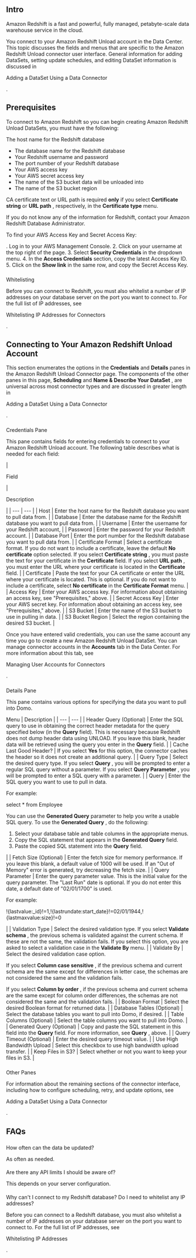 

Intro
-------

Amazon Redshift is a fast and powerful, fully managed, petabyte-scale data warehouse service in the cloud.


 You connect to your Amazon Redshift Unload account in the Data Center. This topic discusses the fields and menus that are specific to the Amazon Redshift Unload connector user interface. General information for adding DataSets, setting update schedules, and editing DataSet information is discussed in

Adding a DataSet Using a Data Connector

.


 Prerequisites
---------------

To connect to Amazon Redshift so you can begin creating Amazon Redshift Unload DataSets, you must have the following:

 The host name for the Redshift database
* The database name for the Redshift database
* Your Redshift username and password
* The port number of your Redshift database
* Your AWS access key
* Your AWS secret access key
* The name of the S3 bucket data will be unloaded into
* The name of the S3 bucket region

CA certificate text or URL path is required
 **only**
 if you select
 ****Certificate string****
 or
 ****URL path****
 , respectively, in the
 ****Certificate type****
 menu.


 If you do not know any of the information for Redshift, contact your Amazon Redshift Database Administrator.


 To find your AWS Access Key and Secret Access Key:

. Log in to your AWS Management Console.
2. Click on your username at the top right of the page.
3. Select
 ****Security Credentials****
 in the dropdown menu.
4. In the
 ****Access Credentials****
 section, copy the latest Access Key ID.
5. Click on the
 ****Show link****
 in the same row, and copy the Secret Access Key.


###
 Whitelisting

Before you can connect to Redshift, you must also whitelist a number of IP addresses on your database server on the port you want to connect to. For the full list of IP addresses, see

Whitelisting IP Addresses for Connectors

.


 Connecting to Your Amazon Redshift Unload Account
---------------------------------------------------


 This section enumerates the options in the
 **Credentials**
 and
 **Details**
 panes in the Amazon Redshift Unload Connector page. The components of the other panes in this page,
 **Scheduling**
 and
 **Name & Describe Your DataSet**
 , are universal across most connector types and are discussed in greater length in

Adding a DataSet Using a Data Connector

.


###

Credentials Pane


 This pane contains fields for entering credentials to connect to your Amazon Redshift Unload account. The following table describes what is needed for each field:


|

Field

|

Description

|
| --- | --- |
|
 Host
  |
 Enter the host name for the Redshift database you want to pull data from.
  |
|
 Database
  |
 Enter the database name for the Redshift database you want to pull data from.
  |
|
 Username
  |
 Enter the username for your Redshift account,
  |
|
 Password
  |
 Enter the password for your Redshift account.
  |
|
 Database Port
  |
 Enter the port number for the Redshift database you want to pull data from.
  |
|
 Certificate Format
  |
 Select a certificate format. If you do not want to include a certificate, leave the default
 ****No certificate****
 option selected. If you select
 **Certificate string**
 , you must paste the text for your certificate in the
 ****Certificate****
 field. If you select
 ****URL path****
 , you must enter the URL where your certificate is located in the
 ****Certificate****
 field.
  |
|
 Certificate
  |
 Paste the text for your CA certificate or enter the URL where your certificate is located. This is optional. If you do not want to include a certificate, select
 ****No certificate****
 in the
 ****Certificate Format****
 menu.
  |
|
 Access Key
  |
 Enter your AWS access key. For information about obtaining an access key, see "Prerequisites," above.
  |
|
 Secret Access Key
  |
 Enter your AWS secret key. For information about obtaining an access key, see "Prerequisites," above.
  |
|
 S3 Bucket
  |
 Enter the name of the S3 bucket to use in pulling in data.
  |
|
 S3 Bucket Region
  |
 Select the region containing the desired S3 bucket.
  |


 Once you have entered valid credentials, you can use the same account any time you go to create a new Amazon Redshift Unload DataSet. You can manage connector accounts in the
 **Accounts**
 tab in the Data Center. For more information about this tab, see

Managing User Accounts for Connectors

.


###
 Details Pane

This pane contains various options for specifying the data you want to pull into Domo.


 Menu
  |
 Description
  |
| --- | --- |
|
 Header Query (Optional)
  |
 Enter the SQL query to use in obtaining the correct header metadata for the query specified below (in the
 **Query**
 field). This is necessary because Redshift does not dump header data using UNLOAD. If you leave this blank, header data will be retrieved using the query you enter in the
 **Query**
 field.
  |
|
 Cache Last Good Header?
  |
 If you select
 **Yes**
 for this option, the connector caches the header so it does not create an additional query.
  |
|
 Query Type
  |
 Select the desired query type. If you select
 **Query**
 , you will be prompted to enter a regular SQL query without a parameter. If you select
 **Query Parameter**
 , you will be prompted to enter a SQL query with a parameter.
  |
|
 Query
  |
 Enter the SQL query you want to use to pull in data.


 For example:

select \* from Employee

You can use the
 ****Generated Query****
 parameter to help you write a usable SQL query. To use the
 **Generated Query**
 , do the following:
 1. Select your database table and table columns in the appropriate menus.
2. Copy the SQL statement that appears in the
 ****Generated Query****
 field.
3. Paste the copied SQL statement into the
 ****Query****
 field.


 |
|
 Fetch Size (Optional)
  |
 Enter the fetch size for memory performance. If you leave this blank, a default value of 1000 will be used. If an "Out of Memory" error is generated, try decreasing the fetch size.
  |
|
 Query Parameter
  |
 Enter the query parameter value. This is the initial value for the query parameter. The "Last Run" date is optional. If you do not enter this date, a default date of "02/01/1700" is used.


 For example:

!{lastvalue:\_id}!=1,!{lastrundate:start\_date}!=02/01/1944,!{lastmaxvalue:size}!=0

|
|
 Validation Type
  |
 Select the desired validation type. If you select
 **Validate schema**
 , the previous schema is validated against the current schema. If these are not the same, the validation fails. If you select this option, you are asked to select a validation case in the
 **Validate By**
 menu.
  |
|
 Validate By
  |
 Select the desired validation case option.


 If you select
 **Column case sensitive**
 , if the previous schema and current schema are the same except for differences in letter case, the schemas are not considered the same and the validation fails.


 If you select
 **Column by order**
 , if the previous schema and current schema are the same except for column order differences, the schemas are not considered the same and the validation fails.
  |
|
 Boolean Format
  |
 Select the desired Boolean format for returned data.
  |
|
 Database Tables (Optional)
  |
 Select the database tables you want to pull into Domo, if desired.
  |
|
 Table Columns (Optional)
  |
 Select the table columns you want to pull into Domo.
  |
|
 Generated Query (Optional)
  |
 Copy and paste the SQL statement in this field into the
 ****Query****
 field. For more information, see
 ****Query****
 , above.
  |
|
 Query Timeout (Optional)
  |
 Enter the desired query timeout value.
  |
|
 Use High Bandwidth Upload
  |
 Select this checkbox to use high bandwidth upload transfer.
  |
|
 Keep Files in S3?
  |
 Select whether or not you want to keep your files in S3.
  |


###
 Other Panes

For information about the remaining sections of the connector interface, including how to configure scheduling, retry, and update options, see

Adding a DataSet Using a Data Connector

.


 FAQs
------


#####
 How often can the data be updated?

As often as needed.

####
 Are there any API limits I should be aware of?

This depends on your server configuration.

####
 Why can't I connect to my Redshift database? Do I need to whitelist any IP addresses?

Before you can connect to a Redshift database, you must also whitelist a number of IP addresses on your database server on the port you want to connect to. For the full list of IP addresses, see

Whitelisting IP Addresses

.

